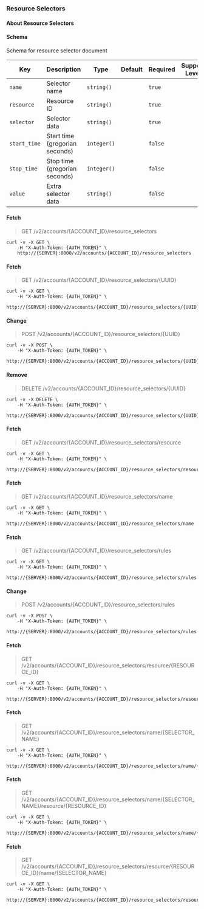 ### Resource Selectors

#### About Resource Selectors

#### Schema

Schema for resource selector document



Key | Description | Type | Default | Required | Support Level
--- | ----------- | ---- | ------- | -------- | -------------
`name` | Selector name | `string()` |   | `true` |  
`resource` | Resource ID | `string()` |   | `true` |  
`selector` | Selector data | `string()` |   | `true` |  
`start_time` | Start time (gregorian seconds) | `integer()` |   | `false` |  
`stop_time` | Stop time (gregorian seconds) | `integer()` |   | `false` |  
`value` | Extra selector data | `string()` |   | `false` |  



#### Fetch

> GET /v2/accounts/{ACCOUNT_ID}/resource_selectors

```shell
curl -v -X GET \
    -H "X-Auth-Token: {AUTH_TOKEN}" \
    http://{SERVER}:8000/v2/accounts/{ACCOUNT_ID}/resource_selectors
```

#### Fetch

> GET /v2/accounts/{ACCOUNT_ID}/resource_selectors/{UUID}

```shell
curl -v -X GET \
    -H "X-Auth-Token: {AUTH_TOKEN}" \
    http://{SERVER}:8000/v2/accounts/{ACCOUNT_ID}/resource_selectors/{UUID}
```

#### Change

> POST /v2/accounts/{ACCOUNT_ID}/resource_selectors/{UUID}

```shell
curl -v -X POST \
    -H "X-Auth-Token: {AUTH_TOKEN}" \
    http://{SERVER}:8000/v2/accounts/{ACCOUNT_ID}/resource_selectors/{UUID}
```

#### Remove

> DELETE /v2/accounts/{ACCOUNT_ID}/resource_selectors/{UUID}

```shell
curl -v -X DELETE \
    -H "X-Auth-Token: {AUTH_TOKEN}" \
    http://{SERVER}:8000/v2/accounts/{ACCOUNT_ID}/resource_selectors/{UUID}
```

#### Fetch

> GET /v2/accounts/{ACCOUNT_ID}/resource_selectors/resource

```shell
curl -v -X GET \
    -H "X-Auth-Token: {AUTH_TOKEN}" \
    http://{SERVER}:8000/v2/accounts/{ACCOUNT_ID}/resource_selectors/resource
```

#### Fetch

> GET /v2/accounts/{ACCOUNT_ID}/resource_selectors/name

```shell
curl -v -X GET \
    -H "X-Auth-Token: {AUTH_TOKEN}" \
    http://{SERVER}:8000/v2/accounts/{ACCOUNT_ID}/resource_selectors/name
```

#### Fetch

> GET /v2/accounts/{ACCOUNT_ID}/resource_selectors/rules

```shell
curl -v -X GET \
    -H "X-Auth-Token: {AUTH_TOKEN}" \
    http://{SERVER}:8000/v2/accounts/{ACCOUNT_ID}/resource_selectors/rules
```

#### Change

> POST /v2/accounts/{ACCOUNT_ID}/resource_selectors/rules

```shell
curl -v -X POST \
    -H "X-Auth-Token: {AUTH_TOKEN}" \
    http://{SERVER}:8000/v2/accounts/{ACCOUNT_ID}/resource_selectors/rules
```

#### Fetch

> GET /v2/accounts/{ACCOUNT_ID}/resource_selectors/resource/{RESOURCE_ID}

```shell
curl -v -X GET \
    -H "X-Auth-Token: {AUTH_TOKEN}" \
    http://{SERVER}:8000/v2/accounts/{ACCOUNT_ID}/resource_selectors/resource/{RESOURCE_ID}
```

#### Fetch

> GET /v2/accounts/{ACCOUNT_ID}/resource_selectors/name/{SELECTOR_NAME}

```shell
curl -v -X GET \
    -H "X-Auth-Token: {AUTH_TOKEN}" \
    http://{SERVER}:8000/v2/accounts/{ACCOUNT_ID}/resource_selectors/name/{SELECTOR_NAME}
```

#### Fetch

> GET /v2/accounts/{ACCOUNT_ID}/resource_selectors/name/{SELECTOR_NAME}/resource/{RESOURCE_ID}

```shell
curl -v -X GET \
    -H "X-Auth-Token: {AUTH_TOKEN}" \
    http://{SERVER}:8000/v2/accounts/{ACCOUNT_ID}/resource_selectors/name/{SELECTOR_NAME}/resource/{RESOURCE_ID}
```

#### Fetch

> GET /v2/accounts/{ACCOUNT_ID}/resource_selectors/resource/{RESOURCE_ID}/name/{SELECTOR_NAME}

```shell
curl -v -X GET \
    -H "X-Auth-Token: {AUTH_TOKEN}" \
    http://{SERVER}:8000/v2/accounts/{ACCOUNT_ID}/resource_selectors/resource/{RESOURCE_ID}/name/{SELECTOR_NAME}
```

